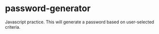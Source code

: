# password-generator
Javascript practice. This will generate a password based on user-selected criteria.
